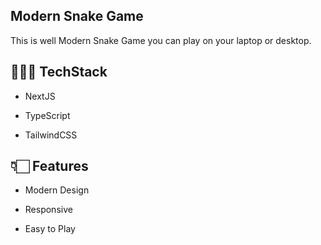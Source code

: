 ## Modern Snake Game

This is well Modern Snake Game you can play on your laptop or desktop.

## 🧑🏻‍💻 TechStack

- NextJS

- TypeScript

- TailwindCSS


## 👇🏻 Features

- Modern Design

- Responsive

- Easy to Play